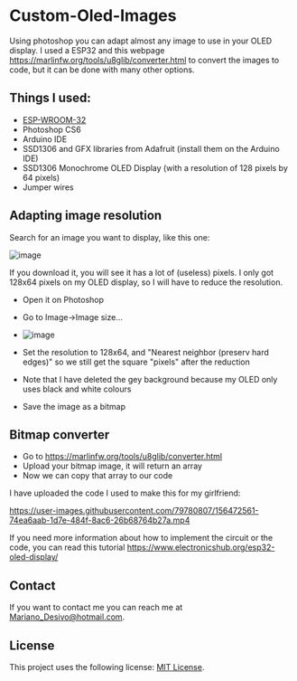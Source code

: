 # Custom-Oled-Images

Using photoshop you can adapt almost any image to use in your OLED display. I used a ESP32 and this webpage https://marlinfw.org/tools/u8glib/converter.html to convert the images to code, but it can be done with many other options.

## Things I used:

* [ESP-WROOM-32](https://www.espressif.com/sites/default/files/documentation/esp32-wroom-32_datasheet_en.pdf)
* Photoshop CS6
* Arduino IDE
* SSD1306 and GFX libraries from Adafruit (install them on the Arduino IDE)
* SSD1306 Monochrome OLED Display (with a resolution of 128 pixels by 64 pixels)
* Jumper wires

## Adapting image resolution

Search for an image you want to display, like this one:

![image](https://user-images.githubusercontent.com/79780807/156453515-729198b2-9559-4cc8-870e-73189118c80f.png)

If you download it, you will see it has a lot of (useless) pixels. I only got 128x64 pixels on my OLED display, so I will have to reduce the resolution.

* Open it on Photoshop
* Go to Image->Image size...
* ![image](https://user-images.githubusercontent.com/79780807/156455017-2308a53b-1f27-4e38-aae5-115b9f5bdea1.png)

* Set the resolution to 128x64, and "Nearest neighbor (preserv hard edges)" so we still get the square "pixels" after the reduction
* Note that I have deleted the gey background because my OLED only uses black and white colours
* Save the image as a bitmap

## Bitmap converter

* Go to https://marlinfw.org/tools/u8glib/converter.html
* Upload your bitmap image, it will return an array
* Now we can copy that array to our code

I have uploaded the code I used to make this for my girlfriend:


https://user-images.githubusercontent.com/79780807/156472561-74ea6aab-1d7e-484f-8ac6-26b68764b27a.mp4


If you need more information about how to implement the circuit or the code, you can read this tutorial https://www.electronicshub.org/esp32-oled-display/

## Contact

If you want to contact me you can reach me at Mariano_Desivo@hotmail.com.

## License

This project uses the following license: [MIT License](https://github.com/MarianoDesivo/MarianoTV/blob/main/LICENSE).

